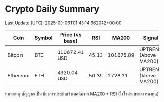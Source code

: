 # Crypto Daily Summary

Last Update (UTC): 2025-09-06T01:43:14.662042+00:00

| Coin | Symbol | Price (vs base) | RSI | MA200 | Signal |
|------|--------|------------------|-----|-------|--------|
| Bitcoin | BTC | 110872.41 USD | 45.13 | 101675.89 | UPTREND (Above MA200) |
| Ethereum | ETH | 4320.04 USD | 50.39 | 2728.31 | UPTREND (Above MA200) |

หมายเหตุ: สัญญาณเป็นเพียงการประเมินเชิงเทคนิคจาก MA200 + RSI (ไม่ใช่คำแนะนำการลงทุน)